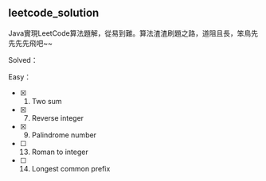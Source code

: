 ## **leetcode_solution**

Java實現LeetCode算法題解，從易到難。算法渣渣刷題之路，道阻且長，笨鳥先先先先飛吧~~

Solved：

Easy：

- [x] 1. Two sum

- [x] 7. Reverse integer

- [x] 9. Palindrome number

- [ ] 13. Roman to integer

- [ ] 14. Longest common prefix

  